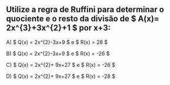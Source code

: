 ## Utilize a regra de Ruffini para determinar o quociente e o resto da divisão de $ A(x)= 2x^{3}+3x^{2}+1  $ por x+3: 

 A) $ Q(x) = 2x^{2}-3x+9 $ e $ R(x) = 28 $

 B) $ Q(x) = 2x^{2}-3x+9 $ e $ R(x) = -26 $

 C) $ Q(x) = 2x^{2}+ 9x+27 $ e $ R(x) = -26 $

 D) $ Q(x) = 2x^{2}+ 9x+27 $ e $ R(x) = -28 $
